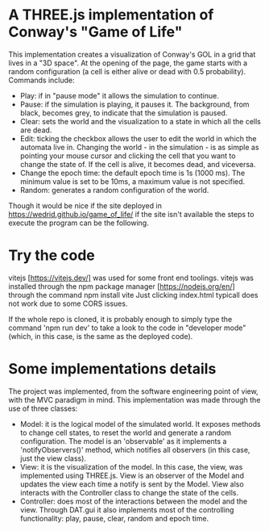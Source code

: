 # A THREE.js implementation of Conway's "Game of Life"
This implementation creates a visualization of Conway's GOL in a grid that lives in a "3D space". 
At the opening of the page, the game starts with a random configuration (a cell is either alive or dead with 0.5 probability).
Commands include: 
- Play: if in "pause mode" it allows the simulation to continue.
- Pause: if the simulation is playing, it pauses it. The background, from black, becomes grey, to indicate that the simulation is paused.
- Clear: sets the world and the visualization to a state in which all the cells are dead.
- Edit: ticking the checkbox allows the user to edit the world in which the automata live in. Changing the world - in the simulation - is as simple as pointing your mouse cursor and clicking the cell that you want to change the state of. If the cell is alive, it becomes dead, and viceversa.
- Change the epoch time: the default epoch time is 1s (1000 ms). The minimum value is set to be 10ms, a maximum value is not specified. 
- Random: generates a random configuration of the world. 

Though it would be nice if the site deployed in https://wedrid.github.io/game_of_life/ if the site isn't available the steps to execute the program can be the following.

# Try the code
vitejs [https://vitejs.dev/] was used for some front end toolings. 
vitejs was installed through the npm package manager [https://nodejs.org/en/] through the command npm install vite
Just clicking index.html typicall does not work due to some CORS issues. 

If the whole repo is cloned, it is probably enough to simply type the command 'npm run dev' to take a look to the code in "developer mode" (which, in this case, is the same as the deployed code).

# Some implementations details
The project was implemented, from the software engineering point of view, with the MVC paradigm in mind. 
This implementation was made through the use of three classes: 
- Model: it is the logical model of the simulated world. It exposes methods to change cell states, to reset the world and generate a random configuration. The model is an 'observable' as it implements a 'notifyObservers()' method, which notifies all observers (in this case, just the view class). 
- View: it is the visualization of the model. In this case, the view, was implemented using THREE.js. View is an observer of the Model and updates the view each time a notify is sent by the Model. View also interacts with the Controller class to change the state of the cells. 
- Controller: does most of the interactions between the model and the view. Through DAT.gui it also implements most of the controlling functionality: play, pause, clear, random and epoch time. 
